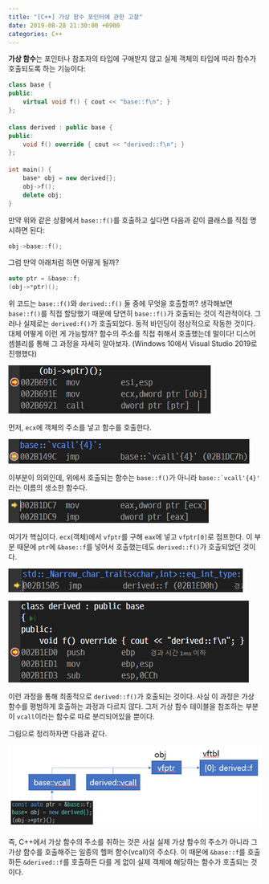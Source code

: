 ```yaml
---
title: "[C++] 가상 함수 포인터에 관한 고찰"
date: 2019-08-28 21:30:00 +0900
categories: C++
---
```


**가상 함수**는 포인터나 참조자의 타입에 구애받지 않고 실제 객체의 타입에 따라 함수가 호출되도록 하는 기능이다:

```cpp
class base {
public:
    virtual void f() { cout << "base::f\n"; }
};

class derived : public base {
public:
    void f() override { cout << "derived::f\n"; }
};

int main() {
    base* obj = new derived{};
    obj->f();
    delete obj;
}
```

만약 위와 같은 상황에서 `base::f()`를 호출하고 싶다면 다음과 같이 클래스를 직접 명시하면 된다:

```cpp
obj->base::f();
```

그럼 만약 아래처럼 하면 어떻게 될까?

```cpp
auto ptr = &base::f;
(obj->*ptr)();
```

위 코드는 `base::f()`와 `derived::f()` 둘 중에 무엇을 호출할까? 생각해보면 `base::f()`를 직접 할당했기 때문에 당연히 `base::f()`가 호출되는 것이 직관적이다. 그러나 실제로는 `derived:f()`가 호출되었다. 동적 바인딩이 정상적으로 작동한 것이다. 대체 어떻게 이런 게 가능할까? 함수의 주소를 직접 취해서 호출했는데 말이다! 디스어셈블리를 통해 그 과정을 자세히 알아보자. (Windows 10에서 Visual Studio 2019로 진행했다)

![1](/assets/images/posts/2019-08-28-vf/1.png)

먼저, `ecx`에 객체의 주소를 넣고 함수를 호출한다.

![2](/assets/images/posts/2019-08-28-vf/2.png)

이부분이 의외인데, 위에서 호출되는 함수는 `base::f()`가 아니라 ``base::`vcall'{4}'`` 라는 이름의 생소한 함수다.

![3](/assets/images/posts/2019-08-28-vf/3.png)

여기가 핵심이다. `ecx`(객체)에서 `vfptr`를 구해 `eax`에 넣고 `vfptr[0]`로 점프한다. 이 부분 때문에 `ptr`에 `&base::f`를 넣어서 호출했는데도 `derived::f()`가 호출되었던 것이다.

![4](/assets/images/posts/2019-08-28-vf/4.png)

![5](/assets/images/posts/2019-08-28-vf/5.png)

이런 과정을 통해 최종적으로 `derived::f()`가 호출되는 것이다. 사실 이 과정은 가상 함수를 평범하게 호출하는 과정과 다르지 않다. 그저 가상 함수 테이블을 참조하는 부분이 `vcall`이라는 함수로 따로 분리되어있을 뿐이다.

그림으로 정리하자면 다음과 같다.

![6](/assets/images/posts/2019-08-28-vf/6.png)

즉, C++에서 가상 함수의 주소를 취하는 것은 사실 실제 가상 함수의 주소가 아니라 그 가상 함수를 호출해주는 일종의 헬퍼 함수(vcall)의 주소다. 이 때문에 `&base::f`를 호출하든 `&derived::f`를 호출하든 다를 게 없이 실제 객체에 해당하는 함수가 호출되는 것이다.
